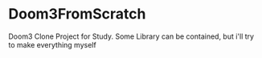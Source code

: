 # Doom3FromScratch
Doom3 Clone Project for Study. Some Library can be contained, but i'll try to make everything myself
